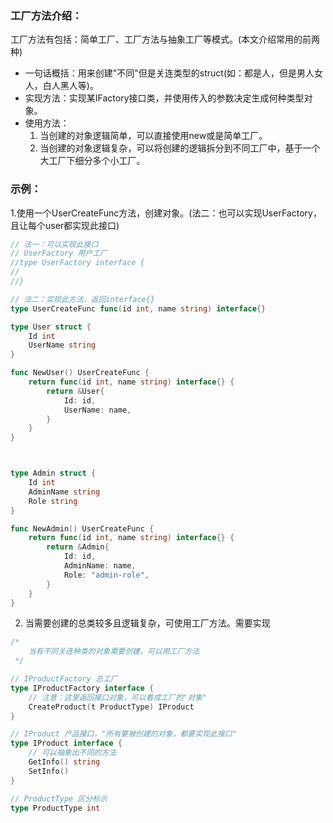 ### 工厂方法介绍：
工厂方法有包括：简单工厂、工厂方法与抽象工厂等模式。(本文介绍常用的前两种)


- 一句话概括：用来创建"不同"但是关连类型的struct(如：都是人，但是男人女人，白人黑人等)。
- 实现方法：实现某IFactory接口类，并使用传入的参数决定生成何种类型对象。
- 使用方法：
    1. 当创建的对象逻辑简单，可以直接使用new或是简单工厂。
    2. 当创建的对象逻辑复杂，可以将创建的逻辑拆分到不同工厂中，基于一个大工厂下细分多个小工厂。
  
### 示例：
1.使用一个UserCreateFunc方法，创建对象。(法二：也可以实现UserFactory，且让每个user都实现此接口)
```go
// 法一：可以实现此接口
// UserFactory 用户工厂
//type UserFactory interface {
//
//}

// 法二：实现此方法，返回interface{}
type UserCreateFunc func(id int, name string) interface{}

type User struct {
	Id int
	UserName string
}

func NewUser() UserCreateFunc {
	return func(id int, name string) interface{} {
		return &User{
			Id: id,
			UserName: name,
		}
	}
}



type Admin struct {
	Id int
	AdminName string
	Role string
}

func NewAdmin() UserCreateFunc {
	return func(id int, name string) interface{} {
		return &Admin{
			Id: id,
			AdminName: name,
			Role: "admin-role",
		}
	}
}

```
2. 当需要创建的总类较多且逻辑复杂，可使用工厂方法。需要实现
```go
/*
	当有不同关连种类的对象需要创建，可以用工厂方法
 */

// IProductFactory 总工厂
type IProductFactory interface {
	// 注意：这里返回接口对象，可以看成工厂的"对象"
	CreateProduct(t ProductType) IProduct
}

// IProduct 产品接口，"所有要被创建的对象，都要实现此接口"
type IProduct interface {
	// 可以抽象出不同的方法
	GetInfo() string
	SetInfo()
}

// ProductType 区分标示
type ProductType int

```
